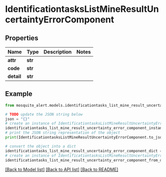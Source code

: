 # IdentificationtasksListMineResultUncertaintyErrorComponent


## Properties

Name | Type | Description | Notes
------------ | ------------- | ------------- | -------------
**attr** | **str** |  | 
**code** | **str** |  | 
**detail** | **str** |  | 

## Example

```python
from mosquito_alert.models.identificationtasks_list_mine_result_uncertainty_error_component import IdentificationtasksListMineResultUncertaintyErrorComponent

# TODO update the JSON string below
json = "{}"
# create an instance of IdentificationtasksListMineResultUncertaintyErrorComponent from a JSON string
identificationtasks_list_mine_result_uncertainty_error_component_instance = IdentificationtasksListMineResultUncertaintyErrorComponent.from_json(json)
# print the JSON string representation of the object
print(IdentificationtasksListMineResultUncertaintyErrorComponent.to_json())

# convert the object into a dict
identificationtasks_list_mine_result_uncertainty_error_component_dict = identificationtasks_list_mine_result_uncertainty_error_component_instance.to_dict()
# create an instance of IdentificationtasksListMineResultUncertaintyErrorComponent from a dict
identificationtasks_list_mine_result_uncertainty_error_component_from_dict = IdentificationtasksListMineResultUncertaintyErrorComponent.from_dict(identificationtasks_list_mine_result_uncertainty_error_component_dict)
```
[[Back to Model list]](../README.md#documentation-for-models) [[Back to API list]](../README.md#documentation-for-api-endpoints) [[Back to README]](../README.md)


